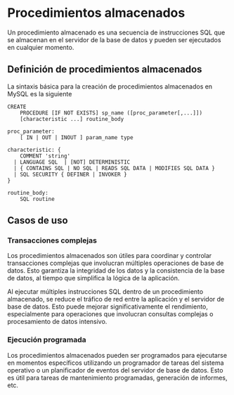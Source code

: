 # Procedimientos almacenados

Un procedimiento almacenado es una secuencia de instrucciones SQL que se almacenan en el servidor de la base de datos y pueden ser ejecutados en cualquier momento.

## Definición de procedimientos almacenados

La sintaxis básica para la creación de procedimientos almacenados en MySQL es la siguiente

```plsql
CREATE
    PROCEDURE [IF NOT EXISTS] sp_name ([proc_parameter[,...]])
    [characteristic ...] routine_body

proc_parameter:
    [ IN | OUT | INOUT ] param_name type

characteristic: {
    COMMENT 'string'
  | LANGUAGE SQL  | [NOT] DETERMINISTIC
  | { CONTAINS SQL | NO SQL | READS SQL DATA | MODIFIES SQL DATA }
  | SQL SECURITY { DEFINER | INVOKER }
}

routine_body:
    SQL routine
```

##

## Casos de uso

### Transacciones complejas

Los procedimientos almacenados son útiles para coordinar y controlar transacciones complejas que involucran múltiples operaciones de base de datos. Esto garantiza la integridad de los datos y la consistencia de la base de datos, al tiempo que simplifica la lógica de la aplicación.

Al ejecutar múltiples instrucciones SQL dentro de un procedimiento almacenado, se reduce el tráfico de red entre la aplicación y el servidor de base de datos. Esto puede mejorar significativamente el rendimiento, especialmente para operaciones que involucran consultas complejas o procesamiento de datos intensivo.

### Ejecución programada

Los procedimientos almacenados pueden ser programados para ejecutarse en momentos específicos utilizando un programador de tareas del sistema operativo o un planificador de eventos del servidor de base de datos. Esto es útil para tareas de mantenimiento programadas, generación de informes, etc.

